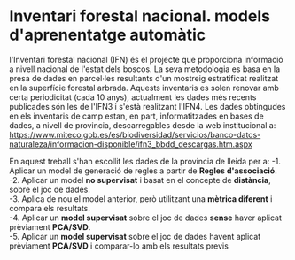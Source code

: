 # Inventari forestal nacional. models d'aprenentatge automàtic
l'Inventari forestal nacional (IFN) és el projecte que proporciona informació a nivell nacional de l'estat dels boscos. La seva metodologia es basa en la presa de dades en parcel·les resultants d'un mostreig estratificat realitzat en la superfície forestal arbrada. Aquests inventaris es solen renovar amb certa periodicitat (cada 10 anys), actualment les dades més recents publicades són les de l'IFN3 i s'està realitzant l'IFN4. Les dades obtingudes en els inventaris de camp estan, en part, informatitzades en bases de dades, a nivell de provincia, descarregables desde la web institucional a:
https://www.miteco.gob.es/es/biodiversidad/servicios/banco-datos-naturaleza/informacion-disponible/ifn3_bbdd_descargas.htm.aspx

En aquest treball s'han escollit les dades de la provincia de lleida per a:
-1. Aplicar un model de generació de regles a partir de **Regles d'associació**.  
-2. Aplicar un model **no supervisat** i basat en el concepte de **distància**, sobre el joc de dades.  
-3. Aplica de nou el model anterior, però utilitzant una **mètrica diferent** i compara els resultats.  
-4. Aplicar un **model supervisat** sobre el joc de dades **sense** haver aplicat prèviament **PCA/SVD**.  
-5. Aplicar un **model supervisat** sobre el joc de dades havent aplicat prèviament **PCA/SVD** i comparar-lo amb els resultats previs
